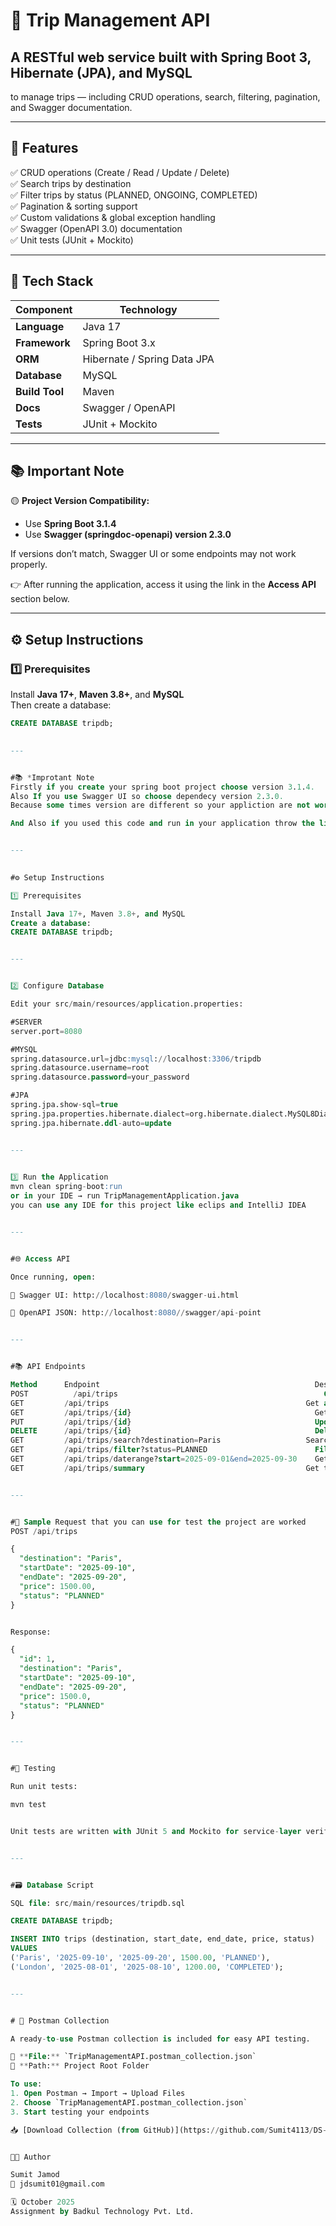 # 🧳 Trip Management API

## A RESTful web service built with Spring Boot 3, Hibernate (JPA), and MySQL  
to manage trips — including CRUD operations, search, filtering, pagination, and Swagger documentation.

---

## 🚀 Features

✅ CRUD operations (Create / Read / Update / Delete)  
✅ Search trips by destination  
✅ Filter trips by status (PLANNED, ONGOING, COMPLETED)  
✅ Pagination & sorting support  
✅ Custom validations & global exception handling  
✅ Swagger (OpenAPI 3.0) documentation  
✅ Unit tests (JUnit + Mockito)

---

## 🧠 Tech Stack

| Component | Technology |
|------------|-------------|
| **Language** | Java 17 |
| **Framework** | Spring Boot 3.x |
| **ORM** | Hibernate / Spring Data JPA |
| **Database** | MySQL |
| **Build Tool** | Maven |
| **Docs** | Swagger / OpenAPI |
| **Tests** | JUnit + Mockito |

---

## 📚 Important Note

🟡 **Project Version Compatibility:**
- Use **Spring Boot 3.1.4**
- Use **Swagger (springdoc-openapi) version 2.3.0**

If versions don’t match, Swagger UI or some endpoints may not work properly.

👉 After running the application, access it using the link in the **Access API** section below.

---

## ⚙️ Setup Instructions

### 1️⃣ Prerequisites
Install **Java 17+**, **Maven 3.8+**, and **MySQL**  
Then create a database:
```sql
CREATE DATABASE tripdb;

      
---


#📚 *Improtant Note
Firstly if you create your spring boot project choose version 3.1.4.
Also If you use Swagger UI so choose dependecy version 2.3.0.
Because some times version are different so your appliction are not work properly 

And Also if you used this code and run in your application throw the link that i provide in below at Access point


---
      

#⚙️ Setup Instructions

1️⃣ Prerequisites

Install Java 17+, Maven 3.8+, and MySQL
Create a database:
CREATE DATABASE tripdb;


---


2️⃣ Configure Database

Edit your src/main/resources/application.properties:

#SERVER
server.port=8080

#MYSQL
spring.datasource.url=jdbc:mysql://localhost:3306/tripdb
spring.datasource.username=root
spring.datasource.password=your_password

#JPA
spring.jpa.show-sql=true
spring.jpa.properties.hibernate.dialect=org.hibernate.dialect.MySQL8Dialect
spring.jpa.hibernate.ddl-auto=update


---

 
3️⃣ Run the Application
mvn clean spring-boot:run
or in your IDE → run TripManagementApplication.java
you can use any IDE for this project like eclips and IntelliJ IDEA 


---


#🌐 Access API

Once running, open:

🧭 Swagger UI: http://localhost:8080/swagger-ui.html

📄 OpenAPI JSON: http://localhost:8080//swagger/api-point


---


#📚 API Endpoints

Method	    Endpoint	                                            Description
POST	      /api/trips	                                          Create a new trip
GET	        /api/trips	                                          Get all trips (with pagination)
GET       	/api/trips/{id}                                     	Get trip by ID
PUT       	/api/trips/{id}     	                                Update a trip
DELETE	    /api/trips/{id}                                     	Delete a trip
GET	        /api/trips/search?destination=Paris	                  Search by destination
GET	        /api/trips/filter?status=PLANNED	                    Filter by status
GET	        /api/trips/daterange?start=2025-09-01&end=2025-09-30	Get trips in date range
GET	        /api/trips/summary	                                  Get total/min/max/avg price summary


---


#🧾 Sample Request that you can use for test the project are worked 
POST /api/trips

{
  "destination": "Paris",
  "startDate": "2025-09-10",
  "endDate": "2025-09-20",
  "price": 1500.00,
  "status": "PLANNED"
}


Response:

{
  "id": 1,
  "destination": "Paris",
  "startDate": "2025-09-10",
  "endDate": "2025-09-20",
  "price": 1500.0,
  "status": "PLANNED"
}


---     


#🧪 Testing

Run unit tests:

mvn test


Unit tests are written with JUnit 5 and Mockito for service-layer verification.


---


#🗃️ Database Script

SQL file: src/main/resources/tripdb.sql

CREATE DATABASE tripdb;

INSERT INTO trips (destination, start_date, end_date, price, status)
VALUES
('Paris', '2025-09-10', '2025-09-20', 1500.00, 'PLANNED'),
('London', '2025-08-01', '2025-08-10', 1200.00, 'COMPLETED');


---


# 🧪 Postman Collection

A ready-to-use Postman collection is included for easy API testing.

📄 **File:** `TripManagementAPI.postman_collection.json`  
📍 **Path:** Project Root Folder  

To use:
1. Open Postman → Import → Upload Files  
2. Choose `TripManagementAPI.postman_collection.json`  
3. Start testing your endpoints

📥 [Download Collection (from GitHub)](https://github.com/Sumit4113/DS-SEP-2025-4113/raw/main/TripManagementAPI.postman_collection.json)


👨‍💻 Author

Sumit Jamod
📧 jdsumit01@gmail.com

🗓️ October 2025
Assignment by Badkul Technology Pvt. Ltd.
